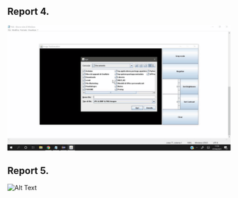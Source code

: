 ## Report 4.

![Alt Text](https://github.com/biontix/ComputerGraphicsClass/blob/main/CGExercise6/CG.gif)

## Report 5.

![Alt Text](https://github.com/biontix/ComputerGraphicsClass/blob/main/CGExercise6/CG2.gif)
